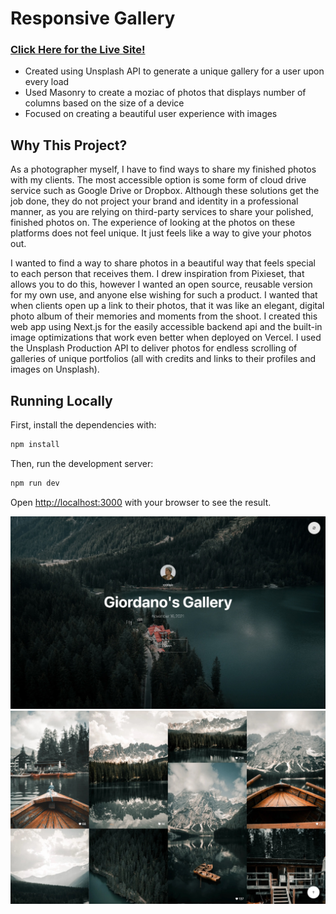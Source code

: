 # Responsive Gallery
### [Click Here for the Live Site!](https://responsive-gallery-chi.vercel.app)
- Created using Unsplash API to generate a unique gallery for a user upon every load
- Used Masonry to create a moziac of photos that displays number of columns based on the size of a device
- Focused on creating a beautiful user experience with images

## Why This Project?
As a photographer myself, I have to find ways to share my finished photos with my clients. The most accessible option is some form of cloud drive service such as Google Drive or Dropbox. Although these solutions get the job done, they do not project your brand and identity in a professional manner, as you are relying on third-party services to share your polished, finished photos on. The experience of looking at the photos on these platforms does not feel unique. It just feels like a way to give your photos out.

I wanted to find a way to share photos in a beautiful way that feels special to each person that receives them. I drew inspiration from Pixieset, that allows you to do this, however I wanted an open source, reusable version for my own use, and anyone else wishing for such a product. I wanted that when clients open up a link to their photos, that it was like an elegant, digital photo album of their memories and moments from the shoot. I created this web app using Next.js for the easily accessible backend api and the built-in image optimizations that work even better when deployed on Vercel. I used the Unsplash Production API to deliver photos for endless scrolling of galleries of unique portfolios (all with credits and links to their profiles and images on Unsplash).

## Running Locally
First, install the dependencies with:
```bash
npm install
```

Then, run the development server:

```bash
npm run dev
```

Open [http://localhost:3000](http://localhost:3000) with your browser to see the result.

![Center Image](sample/image1.jpg)
![Gallery Section](sample/image2.jpg)
